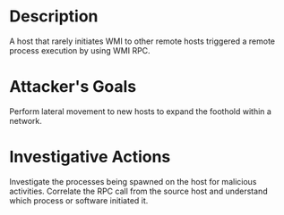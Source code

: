 # Description
A host that rarely initiates WMI to other remote hosts triggered a remote process execution by using WMI RPC.
# Attacker's Goals
Perform lateral movement to new hosts to expand the foothold within a network.
# Investigative Actions
Investigate the processes being spawned on the host for malicious activities.
Correlate the RPC call from the source host and understand which process or software initiated it.

